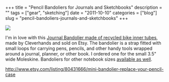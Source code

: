 +++
title = "Pencil Bandoliers for Journals and Sketchbooks"
description = ""
tags = ["gear", "sketching"]
date = "2011-10-10"
categories = ["blog"]
slug = "pencil-bandoliers-journals-and-sketchbooks"
+++



  <div class="notebook-screenshot"><a href="http://www.etsy.com/listing/80431666/mini-bandolier-replace-your-pencil-case"><img src="http://media.konigi.com/bluga/wt4e92dfdd4283b_large.jpg"/></a></div><p>I'm in love with this <a href="http://www.etsy.com/listing/80431666/mini-bandolier-replace-your-pencil-case">Journal Bandolier made of recycled bike inner tubes</a>, made by Cleverhands and sold on Etsy. The bandolier is a strap fitted with small loops for carrying pens, pencils, and other handy tools wrapped around a journal, planner, or other book. I ordered one for the small 3.5&quot; wide Moleskine. Bandoliers for other notebook sizes <a href="http://www.etsy.com/shop/cleverhands?ref=pr_shop_more">available as well</a>.</p>

    
  <a href="http://www.etsy.com/listing/80431666/mini-bandolier-replace-your-pencil-case">http://www.etsy.com/listing/80431666/mini-bandolier-replace-your-pencil-case</a>
